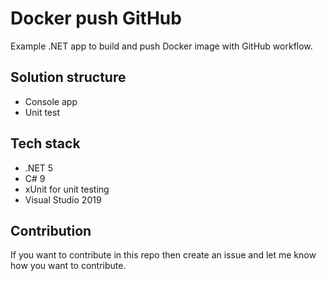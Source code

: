 # Docker push GitHub

Example .NET app to build and push Docker image with GitHub workflow.

## Solution structure

* Console app
* Unit test

## Tech stack

* .NET 5
* C# 9
* xUnit for unit testing
* Visual Studio 2019

## Contribution

If you want to contribute in this repo then create an issue and let me know how you want to contribute.